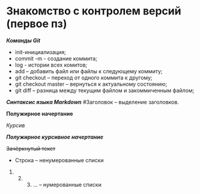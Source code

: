 # Знакомство с контролем версий (первое пз)

***Команды Git***
* init-инициализация;
* commit -m - создание коммита;
* log -  истории всех комитов;
* add – добавить файл или файлы к следующему коммиту;
* git checkout – переход от одного коммита к другому;
* git checkout master – вернуться к актуальному состоянию;
* git diff – разница между текущим файлом и закоммиченным файлом;

***Синтаксис языка Markdown***
#Заголовок – выделение заголовков.

**Полужирное начертание** 

*Курсив*

***Полужирное курсивное начертание***

~~Зачёркнутый текст~~
* Строка – ненумерованные списки
1. 2. 3. … – нумерованные списки
